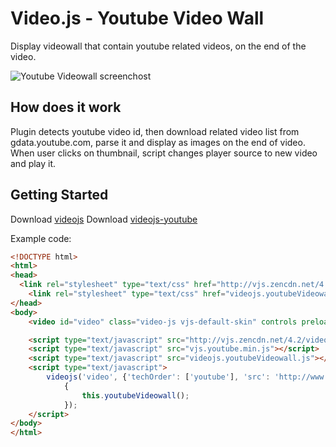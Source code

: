 Video.js - Youtube Video Wall
=========================
Display videowall that contain youtube related videos, on the end of the video.

![Youtube Videowall screenchost](https://raw2.github.com/several27/videojs-youtube-videowall/master/screenshot.png)

## How does it work
Plugin detects youtube video id, then download related video list from gdata.youtube.com, parse it and display as images on the end of video. When user clicks on thumbnail, script changes player source to new video and play it.

## Getting Started
Download [videojs](http://www.videojs.com/)
Download [videojs-youtube](https://github.com/eXon/videojs-youtube)

Example code:
```html
<!DOCTYPE html>
<html>
<head>
  <link rel="stylesheet" type="text/css" href="http://vjs.zencdn.net/4.2/video-js.css">
	<link rel="stylesheet" type="text/css" href="videojs.youtubeVideowall.css">
</head>
<body>
	<video id="video" class="video-js vjs-default-skin" controls preload="auto" width="640" height="360"> </video>

	<script type="text/javascript" src="http://vjs.zencdn.net/4.2/video.js"></script>
	<script type="text/javascript" src="vjs.youtube.min.js"></script>
	<script type="text/javascript" src="videojs.youtubeVideowall.js"></script>
	<script type="text/javascript">
		videojs('video', {'techOrder': ['youtube'], 'src': 'http://www.youtube.com/watch?v=E63MXHrhqHw'}, function() 
			{
				this.youtubeVideowall();			
			});
	</script>
</body>
</html>
```
